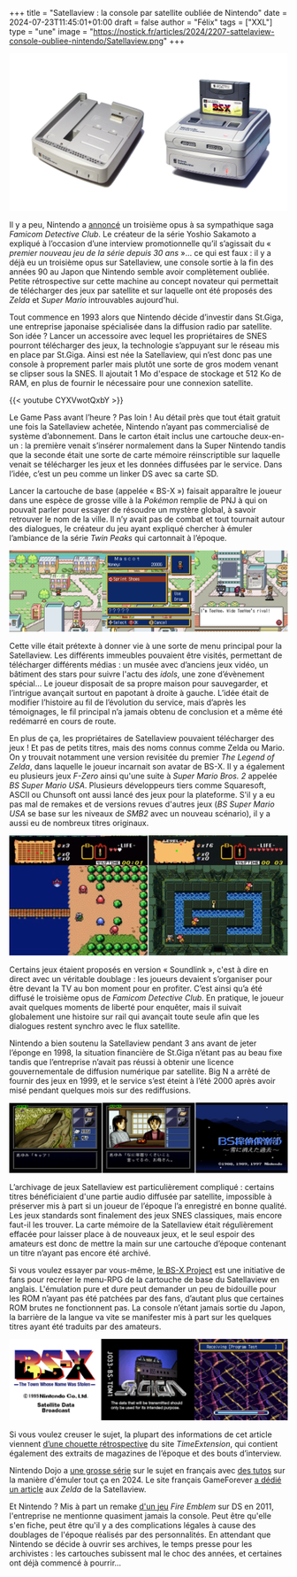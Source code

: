 +++
title = "Satellaview : la console par satellite oubliée de Nintendo"
date = 2024-07-23T11:45:01+01:00
draft = false
author = "Félix"
tags = ["XXL"]
type = "une"
image = "https://nostick.fr/articles/2024/2207-sattelaview-console-oubliee-nintendo/Satellaview.png"
+++ 

![La console Satellaview](Satellaview.png "Un gros accessoire qui n'est jamais sorti du Japon")

Il y a peu, Nintendo a [annoncé](https://nostick.fr/articles/2024/juillet/1707-emio-lhomme-au-sourire/) un troisième opus à sa sympathique saga *Famicom Detective Club*. Le créateur de la série Yoshio Sakamoto a expliqué à l’occasion d’une interview promotionnelle qu’il s’agissait du « *premier nouveau jeu de la série depuis 30 ans* »… ce qui est faux : il y a déjà eu un troisième opus sur Satellaview, une console sortie à la fin des années 90 au Japon que Nintendo semble avoir complètement oubliée. Petite rétrospective sur cette machine au concept novateur qui permettait de télécharger des jeux par satellite et sur laquelle ont été proposés des *Zelda* et *Super Mario* introuvables aujourd'hui. 

Tout commence en 1993 alors que Nintendo décide d’investir dans St.Giga, une entreprise japonaise spécialisée dans la diffusion radio par satellite. Son idée ? Lancer un accessoire avec lequel les propriétaires de SNES pourront télécharger des jeux, la technologie s’appuyant sur le réseau mis en place par St.Giga. Ainsi est née la Satellaview, qui n’est donc pas une console à proprement parler mais plutôt une sorte de gros modem venant se clipser sous la SNES. Il ajoutait 1 Mo d'espace de stockage et 512 Ko de RAM, en plus de fournir le nécessaire pour une connexion satellite.

{{< youtube CYXVwotQxbY >}}

Le Game Pass avant l’heure ? Pas loin ! Au détail près que tout était gratuit une fois la Satellaview achetée, Nintendo n’ayant pas commercialisé de système d’abonnement. Dans le carton était inclus une cartouche deux-en-un : la première venait s’insérer normalement dans la Super Nintendo tandis que la seconde était une sorte de carte mémoire réinscriptible sur laquelle venait se télécharger les jeux et les données diffusées par le service. Dans l’idée, c’est un peu comme un linker DS avec sa carte SD.

Lancer la cartouche de base (appelée « BS-X ») faisait apparaître le joueur dans une espèce de grosse ville à la *Pokémon* remplie de PNJ à qui on pouvait parler pour essayer de résoudre un mystère global, à savoir retrouver le nom de la ville. Il n’y avait pas de combat et tout tournait autour des dialogues, le créateur du jeu ayant expliqué chercher à émuler l’ambiance de la série *Twin Peaks* qui cartonnait à l’époque.

![Le jeu BS-X pour Sattelaview](jeu.png "La ville/menu principal de la Satellaview sur la cartouche « BS-X: The Story of The Town Whose Name Was Stolen ». Capture d’écran du BS-X Project, qui a traduit le titre en anglais.")

Cette ville était prétexte à donner vie à une sorte de menu principal pour la Satellaview. Les différents immeubles pouvaient être visités, permettant de télécharger différents médias : un musée avec d’anciens jeux vidéo, un bâtiment des stars pour suivre l'actu des *idols*, une zone d’évènement spécial… Le joueur disposait de sa propre maison pour sauvegarder, et l’intrigue avançait surtout en papotant à droite à gauche. L’idée était de modifier l’histoire au fil de l’évolution du service, mais d’après les témoignages, le fil principal n’a jamais obtenu de conclusion et a même été redémarré en cours de route.

En plus de ça, les propriétaires de Satellaview pouvaient télécharger des jeux ! Et pas de petits titres, mais des noms connus comme Zelda ou Mario. On y trouvait notamment une version revisitée du premier *The Legend of Zelda*, dans laquelle le joueur incarnait son avatar de BS-X. Il y a également eu plusieurs jeux *F-Zero* ainsi qu'une suite à *Super Mario Bros. 2* appelée *BS Super Mario USA*. Plusieurs développeurs tiers comme Squaresoft, ASCII ou Chunsoft ont aussi lancé des jeux pour la plateforme. S'il y a eu pas mal de remakes et de versions revues d'autres jeux (*BS Super Mario USA* se base sur les niveaux de *SMB2* avec un nouveau scénario), il y a aussi eu de nombreux titres originaux.

![BS The Legend of Zelda](zelda.jpg "Le jeu BS The Legend of Zelda sur Satellaview. Image LostWiki/Nintendo.")

Certains jeux étaient proposés en version « Soundlink », c'est à dire en direct avec un véritable doublage : les joueurs devaient s’organiser pour être devant la TV au bon moment pour en profiter. C’est ainsi qu’a été diffusé le troisième opus de *Famicom Detective Club*. En pratique, le joueur avait quelques moments de liberté pour enquêter, mais il suivait globalement une histoire sur rail qui avançait toute seule afin que les dialogues restent synchro avec le flux satellite.

Nintendo a bien soutenu la Satellaview pendant 3 ans avant de jeter l’éponge en 1998, la situation financière de St.Giga n’étant pas au beau fixe tandis que l’entreprise n’avait pas réussi à obtenir une licence gouvernementale de diffusion numérique par satellite. Big N a arrêté de fournir des jeux en 1999, et le service s’est éteint à l’été 2000 après avoir misé pendant quelques mois sur des rediffusions. 

![BS Famicom Detective Club](famicom.jpg "Le troisième opus de Famicom Detective Club sur Satellaview. Image TimeExtension/Nintendo.")

L’archivage de jeux Satellaview est particulièrement compliqué : certains titres bénéficiaient d'une partie audio diffusée par satellite, impossible à préserver mis à part si un joueur de l’époque l’a enregistré en bonne qualité. Les jeux standards sont finalement des jeux SNES classiques, mais encore faut-il les trouver. La carte mémoire de la Satellaview était régulièrement effacée pour laisser place à de nouveaux jeux, et le seul espoir des amateurs est donc de mettre la main sur une cartouche d’époque contenant un titre n’ayant pas encore été archivé. 

Si vous voulez essayer par vous-même, [le BS-X Project](https://project.satellaview.org/bsx_what.htm) est une initiative de fans pour recréer le menu-RPG de la cartouche de base du Satellaview en anglais. L'émulation pure et dure peut demander un peu de bidouille pour les ROM n’ayant pas été patchées par des fans, d’autant plus que certaines ROM brutes ne fonctionnent pas. La console n’étant jamais sortie du Japon, la barrière de la langue va vite se manifester mis à part sur les quelques titres ayant été traduits par des amateurs. 

![Le projet BS-X](bsx.png "Le projet BS-X s'efforce d'émuler et de documenter toutes les fonctions de Satellaview. ")

Si vous voulez creuser le sujet, la plupart des informations de cet article viennent [d’une chouette rétrospective](https://www.timeextension.com/features/the-incredible-story-of-satellaview-nintendos-satellite-modem-snes-add-on) du site *TimeExtension*, qui contient également des extraits de magazines de l’époque et des bouts d’interview. 

Nintendo Dojo a [une grosse série](https://www.nintendojo.fr/articles/editos/satellaview-bs-the-legend-of-zelda-ancient-stone-tablets) sur le sujet en français avec [des tutos](https://www.nintendojo.fr/articles/editos/satellaview-comment-y-rejouer-aujourdhui) sur la manière d'émuler tout ça en 2024. Le site français GameForever [a dédié un article](https://www.gameforever.fr/bszelda.php) aux *Zelda* de la Satellaview. 

Et Nintendo ? Mis à part un remake [d'un jeu](https://en.wikipedia.org/wiki/Fire_Emblem%3A_Mystery_of_the_Emblem) *Fire Emblem* sur DS en 2011, l'entreprise ne mentionne quasiment jamais la console. Peut être qu'elle s'en fiche, peut être qu'il y a des complications légales à cause des doublages de l'époque réalisés par des personnalités. En attendant que Nintendo se décide à ouvrir ses archives, le temps presse pour les archivistes : les cartouches subissent mal le choc des années, et certaines ont déjà commencé à pourrir…

